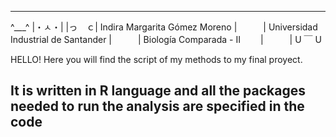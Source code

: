 -----------------------------------------------
 ^___^
|・ㅅ・|
|っ　ｃ| Indira Margarita Gómez Moreno
|　　　| Universidad Industrial de Santander
|　　　| Biología Comparada - II　　
|　　　|
 U ￣ U    
               
HELLO! Here you will find the script of my methods to my final proyect. 

It is written in R language and all the packages needed to run the analysis are specified in the code
------------------------------------------------------------------------------------------------------
